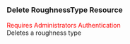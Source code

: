 ### Delete RoughnessType Resource
<span style="color:red">Requires Administrators Authentication</span>   
Deletes a  roughness type
